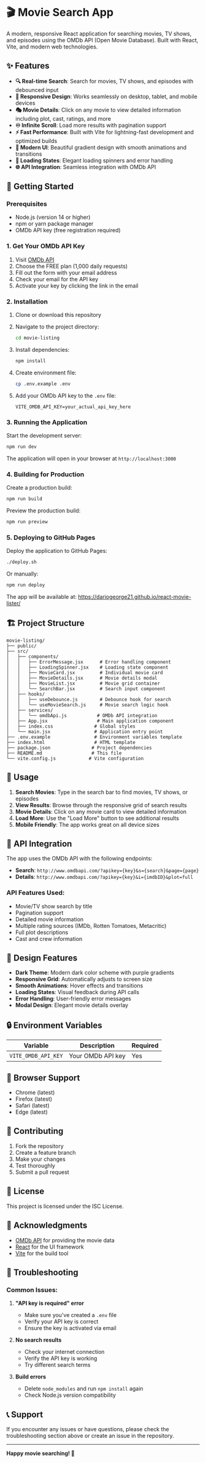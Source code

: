 # 🎬 Movie Search App

A modern, responsive React application for searching movies, TV shows, and episodes using the OMDb API (Open Movie Database). Built with React, Vite, and modern web technologies.

## ✨ Features

- **🔍 Real-time Search**: Search for movies, TV shows, and episodes with debounced input
- **📱 Responsive Design**: Works seamlessly on desktop, tablet, and mobile devices
- **🎭 Movie Details**: Click on any movie to view detailed information including plot, cast, ratings, and more
- **♾️ Infinite Scroll**: Load more results with pagination support
- **⚡ Fast Performance**: Built with Vite for lightning-fast development and optimized builds
- **🎨 Modern UI**: Beautiful gradient design with smooth animations and transitions
- **🔄 Loading States**: Elegant loading spinners and error handling
- **🌐 API Integration**: Seamless integration with OMDb API

## 🚀 Getting Started

### Prerequisites

- Node.js (version 14 or higher)
- npm or yarn package manager
- OMDb API key (free registration required)

### 1. Get Your OMDb API Key

1. Visit [OMDb API](http://www.omdbapi.com/apikey.aspx)
2. Choose the FREE plan (1,000 daily requests)
3. Fill out the form with your email address
4. Check your email for the API key
5. Activate your key by clicking the link in the email

### 2. Installation

1. Clone or download this repository
2. Navigate to the project directory:
   ```bash
   cd movie-listing
   ```

3. Install dependencies:
   ```bash
   npm install
   ```

4. Create environment file:
   ```bash
   cp .env.example .env
   ```

5. Add your OMDb API key to the `.env` file:
   ```env
   VITE_OMDB_API_KEY=your_actual_api_key_here
   ```

### 3. Running the Application

Start the development server:
```bash
npm run dev
```

The application will open in your browser at `http://localhost:3000`

### 4. Building for Production

Create a production build:
```bash
npm run build
```

Preview the production build:
```bash
npm run preview
```

### 5. Deploying to GitHub Pages

Deploy the application to GitHub Pages:
```bash
./deploy.sh
```

Or manually:
```bash
npm run deploy
```

The app will be available at: https://dariogeorge21.github.io/react-movie-lister/

## 🏗️ Project Structure

```
movie-listing/
├── public/
├── src/
│   ├── components/
│   │   ├── ErrorMessage.jsx      # Error handling component
│   │   ├── LoadingSpinner.jsx    # Loading state component
│   │   ├── MovieCard.jsx         # Individual movie card
│   │   ├── MovieDetails.jsx      # Movie details modal
│   │   ├── MovieList.jsx         # Movie grid container
│   │   └── SearchBar.jsx         # Search input component
│   ├── hooks/
│   │   ├── useDebounce.js        # Debounce hook for search
│   │   └── useMovieSearch.js     # Movie search logic hook
│   ├── services/
│   │   └── omdbApi.js           # OMDb API integration
│   ├── App.jsx                  # Main application component
│   ├── index.css               # Global styles
│   └── main.jsx                # Application entry point
├── .env.example                # Environment variables template
├── index.html                  # HTML template
├── package.json               # Project dependencies
├── README.md                  # This file
└── vite.config.js            # Vite configuration
```

## 🎯 Usage

1. **Search Movies**: Type in the search bar to find movies, TV shows, or episodes
2. **View Results**: Browse through the responsive grid of search results
3. **Movie Details**: Click on any movie card to view detailed information
4. **Load More**: Use the "Load More" button to see additional results
5. **Mobile Friendly**: The app works great on all device sizes

## 🔧 API Integration

The app uses the OMDb API with the following endpoints:

- **Search**: `http://www.omdbapi.com/?apikey={key}&s={search}&page={page}`
- **Details**: `http://www.omdbapi.com/?apikey={key}&i={imdbID}&plot=full`

### API Features Used:
- Movie/TV show search by title
- Pagination support
- Detailed movie information
- Multiple rating sources (IMDb, Rotten Tomatoes, Metacritic)
- Full plot descriptions
- Cast and crew information

## 🎨 Design Features

- **Dark Theme**: Modern dark color scheme with purple gradients
- **Responsive Grid**: Automatically adjusts to screen size
- **Smooth Animations**: Hover effects and transitions
- **Loading States**: Visual feedback during API calls
- **Error Handling**: User-friendly error messages
- **Modal Design**: Elegant movie details overlay

## 🔒 Environment Variables

| Variable | Description | Required |
|----------|-------------|----------|
| `VITE_OMDB_API_KEY` | Your OMDb API key | Yes |

## 📱 Browser Support

- Chrome (latest)
- Firefox (latest)
- Safari (latest)
- Edge (latest)

## 🤝 Contributing

1. Fork the repository
2. Create a feature branch
3. Make your changes
4. Test thoroughly
5. Submit a pull request

## 📄 License

This project is licensed under the ISC License.

## 🙏 Acknowledgments

- [OMDb API](http://www.omdbapi.com/) for providing the movie data
- [React](https://reactjs.org/) for the UI framework
- [Vite](https://vitejs.dev/) for the build tool

## 🐛 Troubleshooting

### Common Issues:

1. **"API key is required" error**
   - Make sure you've created a `.env` file
   - Verify your API key is correct
   - Ensure the key is activated via email

2. **No search results**
   - Check your internet connection
   - Verify the API key is working
   - Try different search terms

3. **Build errors**
   - Delete `node_modules` and run `npm install` again
   - Check Node.js version compatibility

## 📞 Support

If you encounter any issues or have questions, please check the troubleshooting section above or create an issue in the repository.

---

**Happy movie searching! 🍿**
